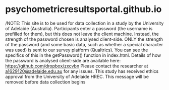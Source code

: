 # psychometricresultsportal.github.io

/NOTE: This site is to be used for data collection in a study by the University of Adelaide (Australia). 
Participants enter a password (the username is prefilled for them), but this does not leave the client machine. Instead, the strength of the password chosen is analysed client-side. ONLY the strength of the password (and some basic data, such as whether a special character was used) is sent to our survey platform (Qualtrics). 
You can see the specifics of this in the getPassword() function in index.html.
Details of how the password is analysed client-side are available here: https://github.com/dropbox/zxcvbn
Please contact the researcher at a1629120@adelaide.edu.au for any issues. 
This study has received ethics approval from the University of Adelaide HREC. This message will be removed before data collection begins
